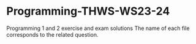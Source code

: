 # Programming-THWS-WS23-24
Programming 1 and 2 exercise and exam solutions
The name of each file corresponds to the related question.
